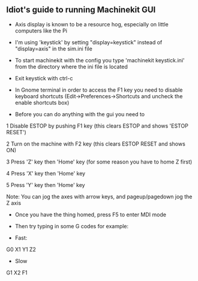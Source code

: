 ## Idiot's guide to running Machinekit GUI

* Axis display is known to be a resource hog, especially on little computers like the Pi

* I'm using 'keystick' by setting "display=keystick" instead of "display=axis" in the sim.ini file

* To start machinekit with the config you type 'machinekit keystick.ini' from the directory where the ini file is located

* Exit keystick with ctrl-c

* In Gnome terminal in order to access the F1 key you need to disable keyboard shortcuts (Edit->Preferences->Shortcuts and uncheck the enable shortcuts box)

* Before you can do anything with the gui you need to

1 Disable ESTOP by pushing F1 key (this clears ESTOP and shows 'ESTOP RESET')

2 Turn on the machine with F2 key (this clears ESTOP RESET and shows ON)

3 Press 'Z' key then 'Home' key (for some reason you have to home Z first)

4 Press 'X' key then 'Home' key

5 Press 'Y' key then 'Home' key

Note: You can jog the axes with arrow keys, and pageup/pagedown jog the Z axis

* Once you have the thing homed, press F5 to enter MDI mode

* Then try typing in some G codes for example:

* Fast:

G0 X1 Y1 Z2  

* Slow

G1 X2 F1
